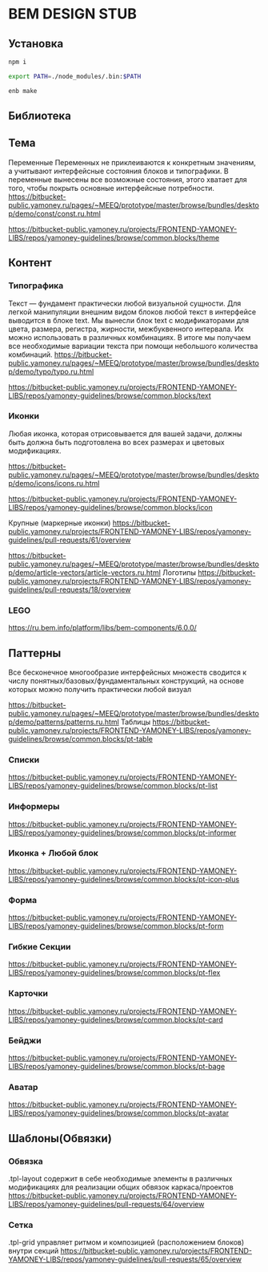 # BEM DESIGN STUB

## Установка
```bash
npm i
```

```bash
export PATH=./node_modules/.bin:$PATH
```

```bash
enb make
```

## Библиотека

## Тема
Переменные
Переменных не приклеиваются к конкретным значениям, а учитывают интерфейсные состояния блоков и типографики. В переменные вынесены все возможные состояния, этого хватает для того, чтобы покрыть основные интерфейсные потребности.
https://bitbucket-public.yamoney.ru/pages/~MEEQ/prototype/master/browse/bundles/desktop/demo/const/const.ru.html

https://bitbucket-public.yamoney.ru/projects/FRONTEND-YAMONEY-LIBS/repos/yamoney-guidelines/browse/common.blocks/theme

## Контент
### Типографика
Текст — фундамент практически любой визуальной сущности. Для легкой манипуляции внешним видом блоков любой текст в интерфейсе выводится в блоке text. Мы вынесли блок text с модификаторами для цвета, размера, регистра, жирности, межбуквенного интервала. Их можно использовать в различных комбинациях. В итоге мы получаем все необходимые вариации текста при помощи небольшого количества комбинаций.
https://bitbucket-public.yamoney.ru/pages/~MEEQ/prototype/master/browse/bundles/desktop/demo/typo/typo.ru.html

https://bitbucket-public.yamoney.ru/projects/FRONTEND-YAMONEY-LIBS/repos/yamoney-guidelines/browse/common.blocks/text





### Иконки
Любая иконка, которая отрисовывается для вашей задачи, должны быть должна быть подготовлена во всех размерах и цветовых модификациях. 

https://bitbucket-public.yamoney.ru/pages/~MEEQ/prototype/master/browse/bundles/desktop/demo/icons/icons.ru.html

https://bitbucket-public.yamoney.ru/projects/FRONTEND-YAMONEY-LIBS/repos/yamoney-guidelines/browse/common.blocks/icon

Крупные (маркерные иконки)
https://bitbucket-public.yamoney.ru/projects/FRONTEND-YAMONEY-LIBS/repos/yamoney-guidelines/pull-requests/61/overview

https://bitbucket-public.yamoney.ru/pages/~MEEQ/prototype/master/browse/bundles/desktop/demo/article-vectors/article-vectors.ru.html
Логотипы
https://bitbucket-public.yamoney.ru/projects/FRONTEND-YAMONEY-LIBS/repos/yamoney-guidelines/pull-requests/18/overview

### LEGO
https://ru.bem.info/platform/libs/bem-components/6.0.0/


## Паттерны
Все бесконечное многообразие интерфейсных множеств сводится к числу понятных/базовых/фундаментальных конструкций, на основе которых можно получить практически любой визуал

https://bitbucket-public.yamoney.ru/pages/~MEEQ/prototype/master/browse/bundles/desktop/demo/patterns/patterns.ru.html
Таблицы
https://bitbucket-public.yamoney.ru/projects/FRONTEND-YAMONEY-LIBS/repos/yamoney-guidelines/browse/common.blocks/pt-table


### Списки
https://bitbucket-public.yamoney.ru/projects/FRONTEND-YAMONEY-LIBS/repos/yamoney-guidelines/browse/common.blocks/pt-list

### Информеры
https://bitbucket-public.yamoney.ru/projects/FRONTEND-YAMONEY-LIBS/repos/yamoney-guidelines/browse/common.blocks/pt-informer

### Иконка + Любой блок
https://bitbucket-public.yamoney.ru/projects/FRONTEND-YAMONEY-LIBS/repos/yamoney-guidelines/browse/common.blocks/pt-icon-plus

### Форма
https://bitbucket-public.yamoney.ru/projects/FRONTEND-YAMONEY-LIBS/repos/yamoney-guidelines/browse/common.blocks/pt-form

### Гибкие Секции
https://bitbucket-public.yamoney.ru/projects/FRONTEND-YAMONEY-LIBS/repos/yamoney-guidelines/browse/common.blocks/pt-flex

### Карточки
https://bitbucket-public.yamoney.ru/projects/FRONTEND-YAMONEY-LIBS/repos/yamoney-guidelines/browse/common.blocks/pt-card

### Бейджи
https://bitbucket-public.yamoney.ru/projects/FRONTEND-YAMONEY-LIBS/repos/yamoney-guidelines/browse/common.blocks/pt-bage

### Аватар
https://bitbucket-public.yamoney.ru/projects/FRONTEND-YAMONEY-LIBS/repos/yamoney-guidelines/browse/common.blocks/pt-avatar

## Шаблоны(Обвязки)
### Обвязка
.tpl-layout содержит в себе необходимые элементы в различных модификациях для реализации общих обвязок каркаса/проектов
https://bitbucket-public.yamoney.ru/projects/FRONTEND-YAMONEY-LIBS/repos/yamoney-guidelines/pull-requests/64/overview

### Сетка
.tpl-grid управляет ритмом и композицией (расположением блоков) внутри секций
https://bitbucket-public.yamoney.ru/projects/FRONTEND-YAMONEY-LIBS/repos/yamoney-guidelines/pull-requests/65/overview




